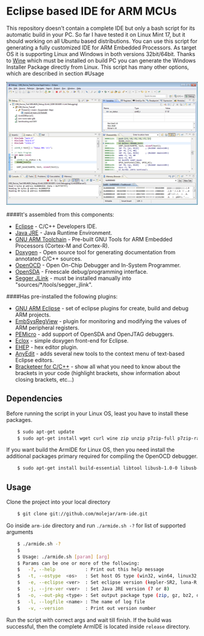Eclipse based IDE for ARM MCUs
==============================


This repository doesn't contain a complete IDE but only a bash script for its automatic build in your PC. So far I have tested it on Linux Mint 17, but it should working on all Ubuntu based distributions. You can use this script for generating a fully customized IDE for ARM Embedded Processors. As target OS it is supporting Linux and Windows in both versions 32bit/64bit. Thanks to [Wine](https://www.winehq.org) which must be installed on build PC you can generate the Windows Installer Package directly from Linux. This script has many other options, which are described in section #Usage 

<p align="center">
  <img src="docs/debug_window.png" alt="ArmIDE: main window"/>
</p>

####It's assembled from this components:
* [Eclipse](http://www.eclipse.org/downloads/) - C/C++ Developers IDE.
* [Java JRE](http://java.com/en/download/manual.jsp?locale=en) - Java Runtime Environment.
* [GNU ARM Toolchain](https://launchpad.net/gcc-arm-embedded) - Pre-built GNU Tools for ARM Embedded Processors (Cortex-M and Cortex-R).
* [Doxygen](http://www.stack.nl/~dimitri/doxygen/download.html) - Open source tool for generating documentation from annotated C/C++ sources.
* [OpenOCD](http://openocd.sourceforge.net/) - Open On-Chip Debugger and In-System Programmer.
* [OpenSDA](http://www.pemicro.com/opensda/index.cfm) - Freescale debug/programming interface.
* [Segger JLink](http://www.segger.com/jlink-software-beta-version.html) - must be installed manually into "sources/*/tools/segger_jlink".

####Has pre-installed the following plugins:
* [GNU ARM Eclipse](http://gnuarmeclipse.livius.net/blog/) - set of eclipse plugins for create, build and debug ARM projects.
* [EmbSysRegView](http://embsysregview.sourceforge.net/) - plugin for monitoring and modifying the values of ARM peripheral registers.
* [PEMicro](http://www.pemicro.com/opensda/index.cfm) - add support of OpenSDA and OpenJTAG debuggers.
* [Eclox](http://home.gna.org/eclox/) - simple doxygen front-end for Eclipse.
* [EHEP](http://ehep.sourceforge.net/) - hex editor plugin.
* [AnyEdit](http://andrei.gmxhome.de/anyedit/index.html) - adds several new tools to the context menu of text-based Eclipse editors.
* [Bracketeer for C/C++](http://marketplace.eclipse.org/content/bracketeer-cc-cdt#.VBc7-nWSz0o) - show all what you need to know about the brackets in your code (highlight brackets, show information about closing brackets, etc...)


## Dependencies

Before running the script in your Linux OS, least you have to install these packages.

``` bash
    $ sudo apt-get update
    $ sudo apt-get install wget curl wine zip unzip p7zip-full p7zip-rar rar git
```
If you want build the ArmIDE for Linux OS, then you need install the additional packages primary required for compiling the OpenOCD debugger.

``` bash
    $ sudo apt-get install build-essential libtool libusb-1.0-0 libusb-dev libusb-1.0.0-dev libhidapi-hidraw0 libhidapi-dev
```

## Usage

Clone the project into your local directory

``` bash
    $ git clone git://github.com/molejar/arm-ide.git
```

Go inside `arm-ide` directory and run `./armide.sh -?` for list of supported arguments

``` bash
    $ ./armide.sh -?
    $ 
    $ Usage: ./armide.sh [param] [arg]
    $ Params can be one or more of the following:
    $   -?, --help           : Print out this help message
    $   -t, --ostype  <os>   : Set host OS type (win32, win64, linux32, linux64)
    $   -e, --eclipse <ver>  : Set eclipse version (kepler-SR2, luna-R, ...)
    $   -j, --jre-ver <ver>  : Set Java JRE version (7 or 8)
    $   -o, --out-pkg <type> : Set output package type (zip, gz, bz2, deb or exe)
    $   -l, --logfile <name> : The name of log file
    $   -v, --version        : Print out version number
```

Run the script with correct args and wait till finish. If the build was successful, then the complete ArmIDE is located inside `release` directory.
